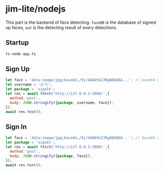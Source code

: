 # jim-lite/nodejs
This part is the backend of face detecting. `faceDB` is the database of signed up faces, `out` is the detecting result of every detections.

## Startup
```sh
ts-node app.ts
```

## Sign Up
```js
let face = 'data:image/jpg;base64,/9j/4AAQSkZJRgABAQEA...'; // base64 encoded face picture
let username = '小飞';
let package = 'signIn';
let res = await fetch('http://127.0.0.1:3000/',{
  method:'post',
  body: JSON.stringify({package, username, face}),
});
await res.text();
```

## Sign In
```js
let face = 'data:image/jpg;base64,/9j/4AAQSkZJRgABAQEA...'; // base64 encoded face picture
let package = 'signIn';
let res = await fetch('http://127.0.0.1:3000/',{
  method:'post',
  body: JSON.stringify({package, face}),
});
await res.text();
```